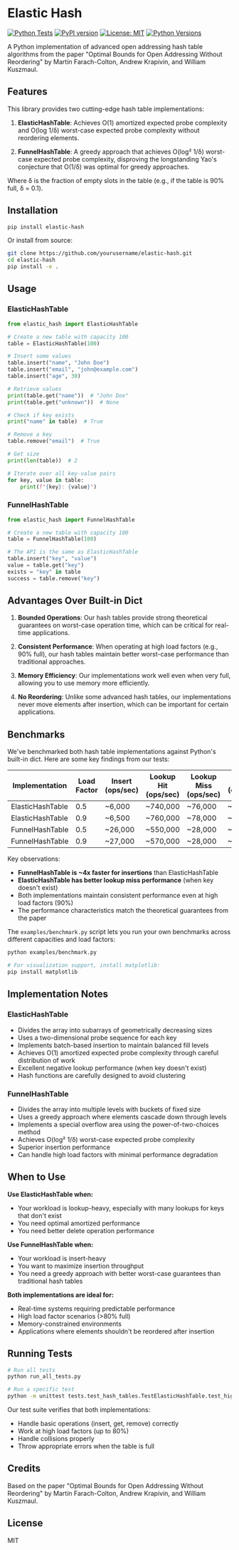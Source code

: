 # Elastic Hash

[![Python Tests](https://github.com/yourusername/elastic-hash/actions/workflows/python-tests.yml/badge.svg)](https://github.com/yourusername/elastic-hash/actions/workflows/python-tests.yml)
[![PyPI version](https://badge.fury.io/py/elastic-hash.svg)](https://badge.fury.io/py/elastic-hash)
[![License: MIT](https://img.shields.io/badge/License-MIT-yellow.svg)](https://opensource.org/licenses/MIT)
[![Python Versions](https://img.shields.io/pypi/pyversions/elastic-hash.svg)](https://pypi.org/project/elastic-hash/)

A Python implementation of advanced open addressing hash table algorithms from the paper "Optimal Bounds for Open Addressing Without Reordering" by Martín Farach-Colton, Andrew Krapivin, and William Kuszmaul.

## Features

This library provides two cutting-edge hash table implementations:

1. **ElasticHashTable**: Achieves O(1) amortized expected probe complexity and O(log 1/δ) worst-case expected probe complexity without reordering elements.

2. **FunnelHashTable**: A greedy approach that achieves O(log² 1/δ) worst-case expected probe complexity, disproving the longstanding Yao's conjecture that O(1/δ) was optimal for greedy approaches.

Where δ is the fraction of empty slots in the table (e.g., if the table is 90% full, δ = 0.1).

## Installation

```bash
pip install elastic-hash
```

Or install from source:

```bash
git clone https://github.com/yourusername/elastic-hash.git
cd elastic-hash
pip install -e .
```

## Usage

### ElasticHashTable

```python
from elastic_hash import ElasticHashTable

# Create a new table with capacity 100
table = ElasticHashTable(100)

# Insert some values
table.insert("name", "John Doe")
table.insert("email", "john@example.com")
table.insert("age", 30)

# Retrieve values
print(table.get("name"))  # "John Doe"
print(table.get("unknown"))  # None

# Check if key exists
print("name" in table)  # True

# Remove a key
table.remove("email")  # True

# Get size
print(len(table))  # 2

# Iterate over all key-value pairs
for key, value in table:
    print(f"{key}: {value}")
```

### FunnelHashTable

```python
from elastic_hash import FunnelHashTable

# Create a new table with capacity 100
table = FunnelHashTable(100)

# The API is the same as ElasticHashTable
table.insert("key", "value")
value = table.get("key")
exists = "key" in table
success = table.remove("key")
```

## Advantages Over Built-in Dict

1. **Bounded Operations**: Our hash tables provide strong theoretical guarantees on worst-case operation time, which can be critical for real-time applications.

2. **Consistent Performance**: When operating at high load factors (e.g., 90% full), our hash tables maintain better worst-case performance than traditional approaches.

3. **Memory Efficiency**: Our implementations work well even when very full, allowing you to use memory more efficiently.

4. **No Reordering**: Unlike some advanced hash tables, our implementations never move elements after insertion, which can be important for certain applications.

## Benchmarks

We've benchmarked both hash table implementations against Python's built-in dict. Here are some key findings from our tests:

| Implementation | Load Factor | Insert (ops/sec) | Lookup Hit (ops/sec) | Lookup Miss (ops/sec) | Delete (ops/sec) |
|---------------|-------------|-----------------|----------------------|----------------------|-----------------|
| ElasticHashTable | 0.5 | ~6,000 | ~740,000 | ~76,000 | ~620,000 |
| ElasticHashTable | 0.9 | ~6,500 | ~760,000 | ~78,000 | ~570,000 |
| FunnelHashTable | 0.5 | ~26,000 | ~550,000 | ~28,000 | ~160,000 |
| FunnelHashTable | 0.9 | ~27,000 | ~570,000 | ~28,000 | ~120,000 |

Key observations:
- **FunnelHashTable is ~4x faster for insertions** than ElasticHashTable
- **ElasticHashTable has better lookup miss performance** (when key doesn't exist)
- Both implementations maintain consistent performance even at high load factors (90%)
- The performance characteristics match the theoretical guarantees from the paper

The `examples/benchmark.py` script lets you run your own benchmarks across different capacities and load factors:

```bash
python examples/benchmark.py

# For visualization support, install matplotlib:
pip install matplotlib
```

## Implementation Notes

### ElasticHashTable

- Divides the array into subarrays of geometrically decreasing sizes
- Uses a two-dimensional probe sequence for each key
- Implements batch-based insertion to maintain balanced fill levels
- Achieves O(1) amortized expected probe complexity through careful distribution of work
- Excellent negative lookup performance (when key doesn't exist)
- Hash functions are carefully designed to avoid clustering

### FunnelHashTable

- Divides the array into multiple levels with buckets of fixed size
- Uses a greedy approach where elements cascade down through levels
- Implements a special overflow area using the power-of-two-choices method
- Achieves O(log² 1/δ) worst-case expected probe complexity
- Superior insertion performance
- Can handle high load factors with minimal performance degradation

## When to Use

**Use ElasticHashTable when:**
- Your workload is lookup-heavy, especially with many lookups for keys that don't exist
- You need optimal amortized performance
- You need better delete operation performance

**Use FunnelHashTable when:**
- Your workload is insert-heavy
- You want to maximize insertion throughput
- You need a greedy approach with better worst-case guarantees than traditional hash tables

**Both implementations are ideal for:**
- Real-time systems requiring predictable performance
- High load factor scenarios (>80% full)
- Memory-constrained environments
- Applications where elements shouldn't be reordered after insertion

## Running Tests

```bash
# Run all tests
python run_all_tests.py

# Run a specific test
python -m unittest tests.test_hash_tables.TestElasticHashTable.test_high_load_factor
```

Our test suite verifies that both implementations:
- Handle basic operations (insert, get, remove) correctly
- Work at high load factors (up to 80%)
- Handle collisions properly
- Throw appropriate errors when the table is full

## Credits

Based on the paper "Optimal Bounds for Open Addressing Without Reordering" by Martín Farach-Colton, Andrew Krapivin, and William Kuszmaul.

## License

MIT
